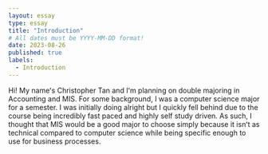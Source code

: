 ```yaml
---
layout: essay
type: essay
title: "Introduction"
# All dates must be YYYY-MM-DD format!
date: 2023-08-26
published: true
labels:
  - Introduction
---
```


Hi! My nameʻs Christopher Tan and Iʻm planning on double majoring in Accounting and MIS. For some background, I was a computer science major for a semester. I was initially doing alright but I quickly fell behind due to the course being incredibly fast paced and highly self study driven. As such, I thought that MIS would be a good major to choose simply because it isnʻt as technical compared to computer science while being specific enough to use for business processes.

